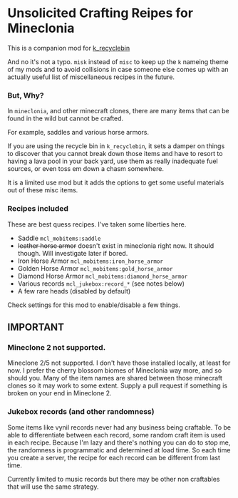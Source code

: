 Unsolicited Crafting Reipes for Mineclonia
==========================================

This is a companion mod for [k_recyclebin](https://content.minetest.net/packages/ketwaroo/k_recyclebin/)

And no it's not a typo. `misk` instead of `misc` to keep up the `k` nameing theme of my mods and to avoid collisions in case someone else comes up with an actually useful list of miscellaneous recipes in the future.

### But, Why?

In `mineclonia`, and other minecraft clones, there are many items that can be found in the wild but cannot be crafted.

For example, saddles and various horse armors.

If you are using the recycle bin in `k_recyclebin`, it sets a damper on things to discover that you cannot break down those items and have to resort to having a lava pool in your back yard, use them as really inadequate fuel sources, or even toss em down a chasm somewhere.

It is a limited use mod but it adds the options to get some useful materials out of these misc items.

### Recipes included

These are best quess recipes. I've taken some liberties here.

 * Saddle `mcl_mobitems:saddle`
 * ~~leather horse armor~~ doesn't exist in mineclonia right now. It should though. Will investigate later if bored.
 * Iron Horse Armor `mcl_mobitems:iron_horse_armor`
 * Golden Horse Armor `mcl_mobitems:gold_horse_armor`
 * Diamond Horse Armor `mcl_mobitems:diamond_horse_armor`
 * Various records `mcl_jukebox:record_*` (see notes below)
 * A few rare heads (disabled by default)

Check settings for this mod to enable/disable a few things.

## IMPORTANT

### Mineclone 2 not supported.

Mineclone 2/5 not supported. I don't have those installed locally, at least for now. I prefer the cherry blossom biomes of Mineclonia way more, and so should you. Many of the item names are shared between those minecraft clones so it may work to some extent. Supply a pull request if something is broken on your end in Mineclone 2.

### Jukebox records (and other randomness)

Some items like vynil records never had any business being craftable. To be able to differentiate between each record, some random craft item is used in each recipe. Because I'm lazy and there's nothing you can do to stop me, the randomness is programmatic and determined at load time. So each time you create a server, the recipe for each record can be different from last time.

Currently limited to music records but there may be other non craftables that will use the same strategy.

